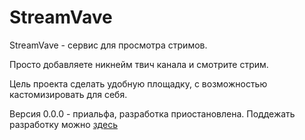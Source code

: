 # StreamVave
StreamVave - сервис для просмотра стримов.

Просто добавляете никнейм твич канала и смотрите стрим.

Цель проекта сделать удобную площадку, с возможностью кастомизировать для себя.

Версия 0.0.0 - приальфа, разработка приостановлена. Поддежать разработку можно <a href="https://boosty.to/maxuiux">здесь</a> 
